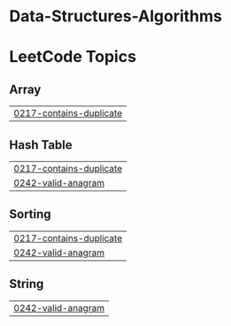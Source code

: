 # Data-Structures-Algorithms
<!---LeetCode Topics Start-->
# LeetCode Topics
## Array
|  |
| ------- |
| [0217-contains-duplicate](https://github.com/minhalmanjee/Data-Structures-Algorithms/tree/master/0217-contains-duplicate) |
## Hash Table
|  |
| ------- |
| [0217-contains-duplicate](https://github.com/minhalmanjee/Data-Structures-Algorithms/tree/master/0217-contains-duplicate) |
| [0242-valid-anagram](https://github.com/minhalmanjee/Data-Structures-Algorithms/tree/master/0242-valid-anagram) |
## Sorting
|  |
| ------- |
| [0217-contains-duplicate](https://github.com/minhalmanjee/Data-Structures-Algorithms/tree/master/0217-contains-duplicate) |
| [0242-valid-anagram](https://github.com/minhalmanjee/Data-Structures-Algorithms/tree/master/0242-valid-anagram) |
## String
|  |
| ------- |
| [0242-valid-anagram](https://github.com/minhalmanjee/Data-Structures-Algorithms/tree/master/0242-valid-anagram) |
<!---LeetCode Topics End-->